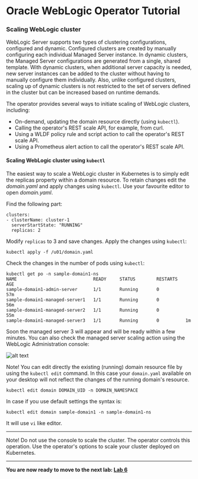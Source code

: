 # Oracle WebLogic Operator Tutorial #

### Scaling WebLogic cluster  ###

WebLogic Server supports two types of clustering configurations, configured and dynamic. Configured clusters are created by manually configuring each individual Managed Server instance. In dynamic clusters, the Managed Server configurations are generated from a single, shared template.  With dynamic clusters, when additional server capacity is needed, new server instances can be added to the cluster without having to manually configure them individually. Also, unlike configured clusters, scaling up of dynamic clusters is not restricted to the set of servers defined in the cluster but can be increased based on runtime demands.

The operator provides several ways to initiate scaling of WebLogic clusters, including:

- On-demand, updating the domain resource directly (using `kubectl`).
- Calling the operator's REST scale API, for example, from curl.
- Using a WLDF policy rule and script action to call the operator's REST scale API.
- Using a Prometheus alert action to call the operator's REST scale API.

#### Scaling WebLogic cluster using `kubectl`  ####

The easiest way to scale a WebLogic cluster in Kubernetes is to simply edit the replicas property within a domain resource.  To retain changes edit the *domain.yaml* and apply changes using `kubectl`. Use your favourite editor to open *domain.yaml*.

Find the following part:
```
clusters:
- clusterName: cluster-1
  serverStartState: "RUNNING"
  replicas: 2
```
Modify `replicas` to 3 and save changes. Apply the changes using `kubectl`:
```
kubectl apply -f /u01/domain.yaml
```
Check the changes in the number of pods using `kubectl`:
```
kubectl get po -n sample-domain1-ns
NAME                             READY     STATUS        RESTARTS   AGE
sample-domain1-admin-server      1/1       Running       0          57m
sample-domain1-managed-server1   1/1       Running       0          56m
sample-domain1-managed-server2   1/1       Running       0          55m
sample-domain1-managed-server3   1/1       Running       0          1m
```
Soon the managed server 3 will appear and will be ready within a few minutes. You can also check the managed server scaling action using the WebLogic Administration console:

![alt text](images/scaling/check.on.console.png)

Note! You can edit directly the existing (running) domain resource file by using the `kubectl edit` command. In this case your `domain.yaml` available on your desktop will not reflect the changes of the running domain's resource.
```
kubectl edit domain DOMAIN_UID -n DOMAIN_NAMESPACE
```
In case if you use default settings the syntax is:
```
kubectl edit domain sample-domain1 -n sample-domain1-ns
```
It will use `vi` like editor.

---
Note! Do not use the console to scale the cluster. The operator controls this operation. Use the operator's options to scale your cluster deployed on Kubernetes.

---

**You are now ready to move to the next lab: [Lab 6](override.jdbc.md)**

